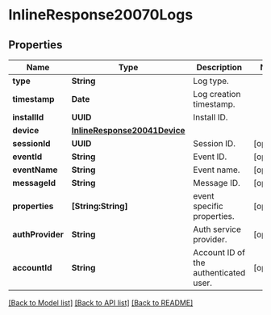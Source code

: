 # InlineResponse20070Logs

## Properties
Name | Type | Description | Notes
------------ | ------------- | ------------- | -------------
**type** | **String** | Log type.  | 
**timestamp** | **Date** | Log creation timestamp.  | 
**installId** | **UUID** | Install ID.  | 
**device** | [**InlineResponse20041Device**](InlineResponse20041Device.md) |  | 
**sessionId** | **UUID** | Session ID.  | [optional] 
**eventId** | **String** | Event ID.  | [optional] 
**eventName** | **String** | Event name.  | [optional] 
**messageId** | **String** | Message ID.  | [optional] 
**properties** | **[String:String]** | event specific properties.  | [optional] 
**authProvider** | **String** | Auth service provider.  | [optional] 
**accountId** | **String** | Account ID of the authenticated user.  | [optional] 

[[Back to Model list]](../README.md#documentation-for-models) [[Back to API list]](../README.md#documentation-for-api-endpoints) [[Back to README]](../README.md)


